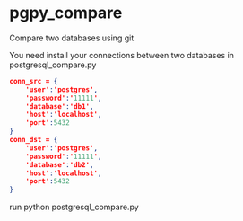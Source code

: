 # pgpy_compare
Compare two databases using git

You need install your connections between two databases in postgresql_compare.py
```json
conn_src = {
	'user':'postgres', 
	'password':'11111',
	'database':'db1', 
	'host':'localhost', 
	'port':5432
}
conn_dst = {
	'user':'postgres', 
	'password':'11111',
	'database':'db2', 
	'host':'localhost', 
	'port':5432
}
```
run
python postgresql_compare.py
